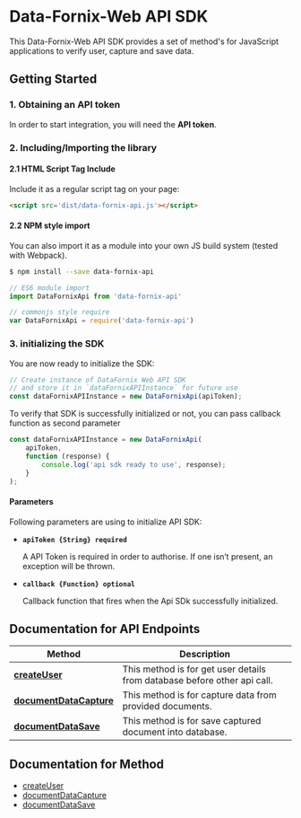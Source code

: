 # Data-Fornix-Web API SDK

This Data-Fornix-Web API SDK provides a set of method's for JavaScript applications to verify user, capture and save data. 

## Getting Started

### 1. Obtaining an API token

In order to start integration, you will need the **API token**.

### 2. Including/Importing the library

#### 2.1 HTML Script Tag Include

Include it as a regular script tag on your page:

```html
<script src='dist/data-fornix-api.js'></script>
```

#### 2.2 NPM style import

You can also import it as a module into your own JS build system (tested with Webpack).


```sh
$ npm install --save data-fornix-api
```

```js
// ES6 module import
import DataFornixApi from 'data-fornix-api'

// commonjs style require
var DataFornixApi = require('data-fornix-api')
```

### 3. initializing the SDK

You are now ready to initialize the SDK:

```js
// Create instance of DataFornix Web API SDK
// and store it in `dataFornixAPIInstance` for future use
const dataFornixAPIInstance = new DataFornixApi(apiToken);
```

To verify that SDK is successfully initialized or not, you can pass callback function as second parameter

```js
const dataFornixAPIInstance = new DataFornixApi(
    apiToken,
    function (response) {
        console.log('api sdk ready to use', response);
    }
);
```

#### Parameters

Following parameters are using to initialize API SDK:

- **`apiToken {String} required`**

  A API Token is required in order to authorise. If one isn’t present, an exception will be thrown.

- **`callback {Function} optional`**

  Callback function that fires when the Api SDk successfully initialized.

## Documentation for API Endpoints

Method | Description
------------- | ------------- |
[**createUser**](docs/CreateUser.md) | This method is for get user details from database before other api call.
[**documentDataCapture**](docs/DocumentCapture.md) | This method is for capture data from provided documents.
[**documentDataSave**](docs/DocumentSave.md) | This method is for save captured document into database.


## Documentation for Method

 - [createUser](docs/CreateUser.md)
 - [documentDataCapture](docs/DocumentCapture.md)
 - [documentDataSave](docs/DocumentSave.md)
